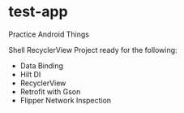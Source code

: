 # test-app
Practice Android Things

Shell RecyclerView Project ready for the following:

- Data Binding
- Hilt DI
- RecyclerView
- Retrofit with Gson
- Flipper Network Inspection